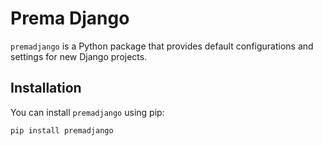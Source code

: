 # Prema Django

`premadjango` is a Python package that provides default configurations and settings for new Django projects.

## Installation

You can install `premadjango` using pip:

```bash
pip install premadjango
